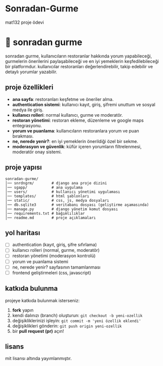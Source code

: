 # Sonradan-Gurme
mat132 proje ödevi

# 📌 sonradan gurme

sonradan gurme, kullanıcıların restoranlar hakkında yorum yapabileceği, gurmelerin önerilerini paylaşabileceği ve en iyi yemeklerin keşfedilebileceği bir platformdur. kullanıcılar restoranları değerlendirebilir, takip edebilir ve detaylı yorumlar yazabilir. 

## proje özellikleri
- **ana sayfa**: restoranları keşfetme ve öneriler alma.
- **authentication sistemi**: kullanıcı kayıt, giriş, şifremi unuttum ve sosyal medya ile giriş.
- **kullanıcı rolleri**: normal kullanıcı, gurme ve moderatör.
- **restoran yönetimi**: restoran ekleme, düzenleme ve google maps entegrasyonu.
- **yorum ve puanlama**: kullanıcıların restoranlara yorum ve puan bırakması.
- **ne, nerede yenir?**: en iyi yemeklerin önerildiği özel bir sekme.
- **moderasyon ve güvenlik**: küfür içeren yorumların filtrelenmesi, moderatör onay sistemi.

## proje yapısı
```
sonradan-gurme/
│── snrdngrm/        # django ana proje dizini
│── sgapp/           # ana uygulama
│── users/           # kullanıcı yönetimi uygulaması
│── templates/       # html şablonları
│── static/          # css, js, medya dosyaları
│── db.sqlite3       # veritabanı dosyası (geliştirme aşamasında)
│── manage.py        # django yönetim komut dosyası
│── requirements.txt # bağımlılıklar
│── readme.md        # proje açıklamaları
```

## yol haritası
- [ ] authentication (kayıt, giriş, şifre sıfırlama)
- [ ] kullanıcı rolleri (normal, gurme, moderatör)
- [ ] restoran yönetimi (moderasyon kontrolü)
- [ ] yorum ve puanlama sistemi
- [ ] ne, nerede yenir? sayfasının tamamlanması
- [ ] frontend geliştirmeleri (css, javascript)

## katkıda bulunma
projeye katkıda bulunmak isterseniz:
1. **fork** yapın
2. kendi dalınızı (branch) oluşturun: `git checkout -b yeni-ozellik`
3. değişikliklerinizi işleyin: `git commit -m 'yeni özellik eklendi'`
4. değişiklikleri gönderin: `git push origin yeni-ozellik`
5. bir **pull request (pr)** açın!

## lisans
mit lisansı altında yayımlanmıştır.
